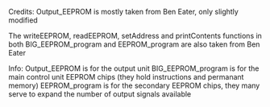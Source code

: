 Credits:
Output_EEPROM is mostly taken from Ben Eater, only slightly modified

The writeEEPROM, readEEPROM, setAddress and printContents functions in both BIG_EEPROM_program and EEPROM_program are also taken from Ben Eater

Info:
Output_EEPROM is for the output unit
BIG_EEPROM_program is for the main control unit EEPROM chips (they hold instructions and permanant memory)
EEPROM_program is for the secondary EEPROM chips, they many serve to expand the number of output signals available
